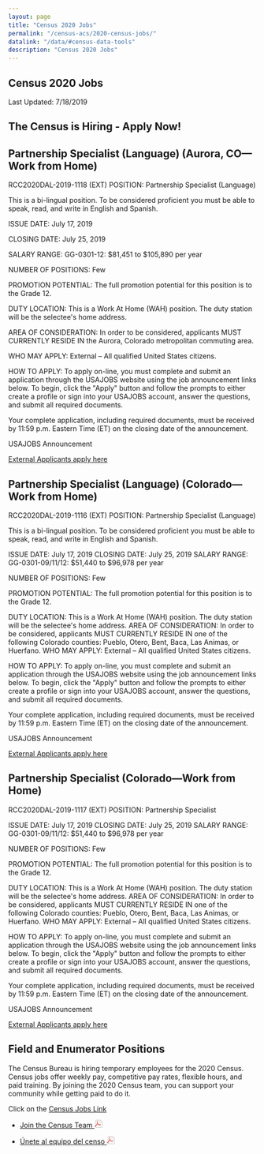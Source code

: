 ```yaml
---
layout: page
title: "Census 2020 Jobs"
permalink: "/census-acs/2020-census-jobs/"
datalink: "/data/#census-data-tools"
description: "Census 2020 Jobs"
---
```


## Census 2020 Jobs

Last Updated: 7/18/2019

## The Census is Hiring - Apply Now!

## Partnership Specialist (Language) (Aurora, CO—Work from Home)

RCC2020DAL-2019-1118 (EXT)
POSITION: Partnership Specialist (Language)

This is a bi-lingual position. To be considered proficient you must be able to speak, read, and write in English and Spanish.<br>

ISSUE DATE: July 17, 2019

CLOSING DATE: July 25, 2019

SALARY RANGE: GG-0301-12:  $81,451 to $105,890 per year

NUMBER OF POSITIONS: Few

PROMOTION POTENTIAL: The full promotion potential for this position is to the Grade 12.

DUTY LOCATION: This is a Work At Home (WAH) position. The duty station will be the selectee's home address.

AREA OF CONSIDERATION: In order to be considered, applicants MUST CURRENTLY RESIDE IN the Aurora, Colorado metropolitan commuting area.

WHO MAY APPLY: External – All qualified United States citizens.

HOW TO APPLY: To apply on-line, you must complete and submit an application through the USAJOBS website using the job announcement links below. To begin, click the "Apply" button and follow the prompts to either create a profile or sign into your USAJOBS account, answer the questions, and submit all required documents.

Your complete application, including required documents, must be received by 11:59 p.m. Eastern Time (ET) on the closing date of the announcement.

USAJOBS Announcement

[External Applicants apply here](https://www.usajobs.gov/GetJob/ViewDetails/539516800?#)

## Partnership Specialist (Language) (Colorado—Work from Home)
RCC2020DAL-2019-1116 (EXT)
POSITION: Partnership Specialist (Language)

This is a bi-lingual position. To be considered proficient you must be able to speak, read, and write in English and Spanish.

ISSUE DATE: July 17, 2019
CLOSING DATE: July 25, 2019
SALARY RANGE: GG-0301-09/11/12:  $51,440 to $96,978 per year

NUMBER OF POSITIONS: Few

PROMOTION POTENTIAL: The full promotion potential for this position is to the Grade 12.

DUTY LOCATION: This is a Work At Home (WAH) position. The duty station will be the selectee's home address.
AREA OF CONSIDERATION: In order to be considered, applicants MUST CURRENTLY RESIDE IN one of the following Colorado counties:  Pueblo, Otero, Bent, Baca, Las Animas, or Huerfano.
WHO MAY APPLY: External – All qualified United States citizens.

HOW TO APPLY: To apply on-line, you must complete and submit an application through the USAJOBS website using the job announcement links below. To begin, click the "Apply" button and follow the prompts to either create a profile or sign into your USAJOBS account, answer the questions, and submit all required documents.

Your complete application, including required documents, must be received by 11:59 p.m. Eastern Time (ET) on the closing date of the announcement.

USAJOBS Announcement

[External Applicants apply here](https://www.usajobs.gov/GetJob/ViewDetails/539516200?#)

## Partnership Specialist (Colorado—Work from Home)

RCC2020DAL-2019-1117 (EXT)
POSITION: Partnership Specialist  

ISSUE DATE: July 17, 2019
CLOSING DATE: July 25, 2019
SALARY RANGE: GG-0301-09/11/12:  $51,440 to $96,978 per year

NUMBER OF POSITIONS: Few

PROMOTION POTENTIAL: The full promotion potential for this position is to the Grade 12.

DUTY LOCATION: This is a Work At Home (WAH) position. The duty station will be the selectee's home address.
AREA OF CONSIDERATION: In order to be considered, applicants MUST CURRENTLY RESIDE IN one of the following Colorado counties:  Pueblo, Otero, Bent, Baca, Las Animas, or Huerfano.
WHO MAY APPLY: External – All qualified United States citizens.

HOW TO APPLY: To apply on-line, you must complete and submit an application through the USAJOBS website using the job announcement links below. To begin, click the "Apply" button and follow the prompts to either create a profile or sign into your USAJOBS account, answer the questions, and submit all required documents.

Your complete application, including required documents, must be received by 11:59 p.m. Eastern Time (ET) on the closing date of the announcement.

USAJOBS Announcement

[External Applicants apply here](https://www.usajobs.gov/GetJob/ViewDetails/539516600?#)


## Field and Enumerator Positions
The Census Bureau is hiring temporary employees for the 2020 Census. Census jobs offer weekly pay, competitive pay rates, flexible hours, and paid training. By joining the 2020 Census team, you can support your community while getting paid to do it.  

Click on the [Census Jobs Link](https://2020census.gov/jobs?utm_campaign=20190228msc20s1ccrcrsc&utm_medium=email&utm_source=govdelivery)

* [Join the Census Team ![pdf](/images/page_white_acrobat.png 'download pdf file')](https://drive.google.com/open?id=1qNtXrjcCS9ctbpR5J-lfc1eBvC3bDJ6h)

* [Únete al equipo del censo ![pdf](/images/page_white_acrobat.png 'descargar archivo pdf')](https://drive.google.com/open?id=1dazKUFOSc1EtuAMk1xgyjco8Ec7Uqk5L) 
